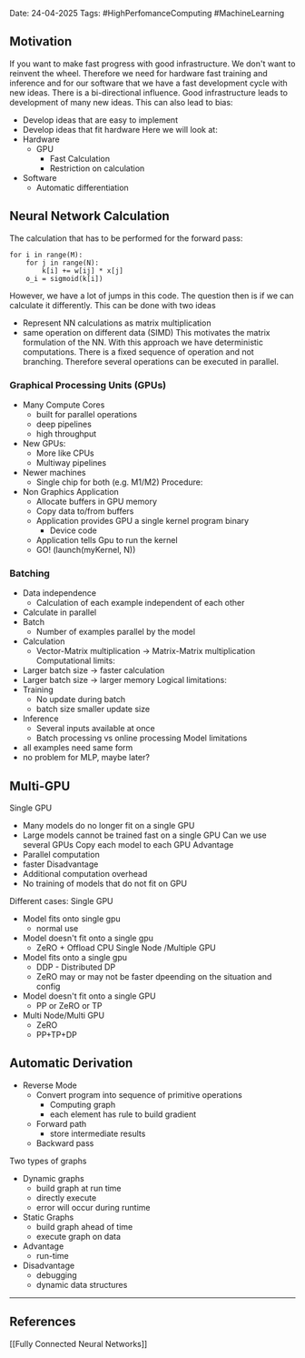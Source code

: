 Date: 24-04-2025
Tags: #HighPerfomanceComputing #MachineLearning 
## Motivation
If you want to make fast progress with good infrastructure. We don't want to reinvent the wheel. Therefore we need for hardware fast training and inference and for our software that we have a fast development cycle with new ideas.
There is a bi-directional influence. Good infrastructure leads to development of many new ideas. This can also lead to bias:
- Develop ideas that are easy to implement
- Develop ideas that fit hardware
Here we will look at:
- Hardware
	- GPU
		- Fast Calculation
		- Restriction on calculation
- Software
	- Automatic differentiation
## Neural Network Calculation
The calculation that has to be performed for the forward pass:
```
for i in range(M):
	for j in range(N):
		k[i] += w[ij] * x[j]
	o_i = sigmoid(k[i])
```
However, we have a lot of jumps in this code. The question then is if we can calculate it differently. This can be done with two ideas
- Represent NN calculations as matrix multiplication
- same operation on different data (SIMD)
This motivates the matrix formulation of the NN. With this approach we have deterministic computations. There is a fixed sequence of operation and not branching. Therefore several operations can be executed in parallel.
### Graphical Processing Units (GPUs)
- Many Compute Cores
	- built for parallel operations
	- deep pipelines
	- high throughput
- New GPUs:
	- More like CPUs
	- Multiway pipelines
- Newer machines
	- Single chip for both (e.g. M1/M2)
Procedure:
- Non Graphics Application
	- Allocate buffers in GPU memory
	- Copy data to/from buffers
	- Application provides GPU a single kernel program binary
		- Device code
	- Application tells Gpu to run the kernel
	- GO! (launch(myKernel, N))
### Batching
- Data independence
	- Calculation of each example independent of each other
- Calculate in parallel
- Batch
	- Number of examples parallel by the model
- Calculation
	- Vector-Matrix multiplication $\to$ Matrix-Matrix multiplication
Computational limits:
- Larger batch size $\to$ faster calculation
- Larger batch size $\to$ larger memory
Logical limitations:
- Training
	- No update during batch
	- batch size smaller update size
- Inference
	- Several inputs available at once
	- Batch processing vs online processing
Model limitations
- all examples need same form
- no problem for MLP, maybe later?
## Multi-GPU
Single GPU
- Many models do no longer fit on a single GPU
- Large models cannot be trained fast on a single GPU
Can we use several GPUs
Copy each model to each GPU
Advantage
- Parallel computation
- faster
Disadvantage 
- Additional computation overhead
- No training of models that do not fit on GPU

Different cases:
Single GPU
- Model fits onto single gpu
	- normal use
- Model doesn't fit onto a single gpu
	- ZeRO + Offload CPU
Single Node /Multiple GPU
- Model fits onto a single gpu
	- DDP - Distributed DP
	- ZeRO may or may not be faster dpeending on the situation and config
- Model doesn't fit onto a single GPU
	- PP or ZeRO or TP
- Multi Node/Multi GPU
	- ZeRO
	- PP+TP+DP
## Automatic Derivation
- Reverse Mode
	- Convert program into sequence of primitive operations
		- Computing graph
		- each element has rule to build gradient
	- Forward path
		- store intermediate results
	- Backward pass

Two types of graphs
- Dynamic graphs
	- build graph at run time
	- directly execute
	- error will occur during runtime
- Static Graphs
	- build graph ahead of time
	- execute graph on data
- Advantage
	- run-time
- Disadvantage
	- debugging
	- dynamic data structures

---
## References
[[Fully Connected Neural Networks]]